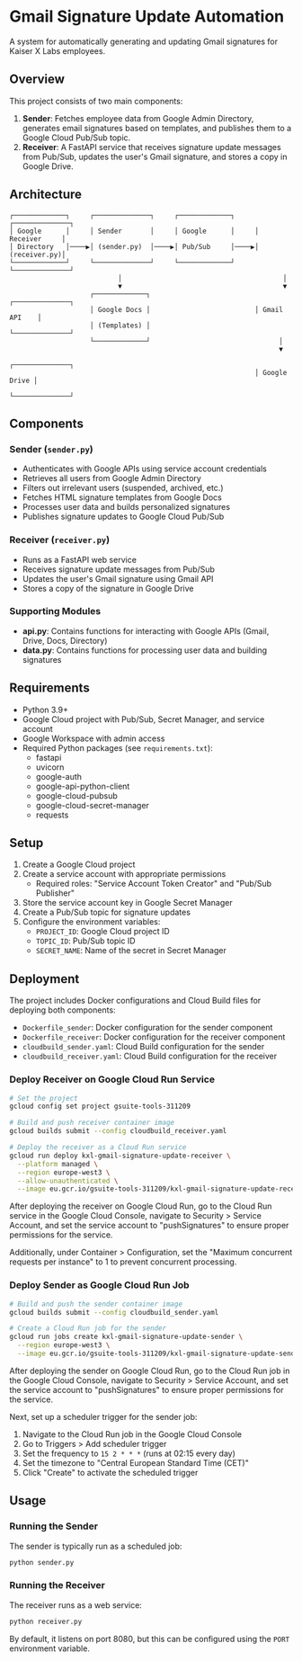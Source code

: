 # Gmail Signature Update Automation

A system for automatically generating and updating Gmail signatures for Kaiser X Labs employees.

## Overview

This project consists of two main components:

1. **Sender**: Fetches employee data from Google Admin Directory, generates email signatures based on templates, and publishes them to a Google Cloud Pub/Sub topic.
2. **Receiver**: A FastAPI service that receives signature update messages from Pub/Sub, updates the user's Gmail signature, and stores a copy in Google Drive.

## Architecture

```
┌─────────────┐     ┌──────────────┐     ┌─────────────┐     ┌──────────────┐
│ Google      │     │ Sender       │     │ Google      │     │ Receiver     │
│ Directory   │────▶│ (sender.py)  │────▶│ Pub/Sub     │────▶│ (receiver.py)│
└─────────────┘     └──────────────┘     └─────────────┘     └──────────────┘
                           │                                        │
                           ▼                                        ▼
                    ┌─────────────┐                          ┌──────────────┐
                    │ Google Docs │                          │ Gmail API    │
                    │ (Templates) │                          └──────────────┘
                    └─────────────┘                                │
                                                                   ▼
                                                             ┌──────────────┐
                                                             │ Google Drive │
                                                             └──────────────┘
```

## Components

### Sender (`sender.py`)

- Authenticates with Google APIs using service account credentials
- Retrieves all users from Google Admin Directory
- Filters out irrelevant users (suspended, archived, etc.)
- Fetches HTML signature templates from Google Docs
- Processes user data and builds personalized signatures
- Publishes signature updates to Google Cloud Pub/Sub

### Receiver (`receiver.py`)

- Runs as a FastAPI web service
- Receives signature update messages from Pub/Sub
- Updates the user's Gmail signature using Gmail API
- Stores a copy of the signature in Google Drive

### Supporting Modules

- **api.py**: Contains functions for interacting with Google APIs (Gmail, Drive, Docs, Directory)
- **data.py**: Contains functions for processing user data and building signatures

## Requirements

- Python 3.9+
- Google Cloud project with Pub/Sub, Secret Manager, and service account
- Google Workspace with admin access
- Required Python packages (see `requirements.txt`):
  - fastapi
  - uvicorn
  - google-auth
  - google-api-python-client
  - google-cloud-pubsub
  - google-cloud-secret-manager
  - requests

## Setup

1. Create a Google Cloud project
2. Create a service account with appropriate permissions
   - Required roles: "Service Account Token Creator" and "Pub/Sub Publisher"
3. Store the service account key in Google Secret Manager
4. Create a Pub/Sub topic for signature updates
5. Configure the environment variables:
   - `PROJECT_ID`: Google Cloud project ID
   - `TOPIC_ID`: Pub/Sub topic ID
   - `SECRET_NAME`: Name of the secret in Secret Manager

## Deployment

The project includes Docker configurations and Cloud Build files for deploying both components:

- `Dockerfile_sender`: Docker configuration for the sender component
- `Dockerfile_receiver`: Docker configuration for the receiver component
- `cloudbuild_sender.yaml`: Cloud Build configuration for the sender
- `cloudbuild_receiver.yaml`: Cloud Build configuration for the receiver

### Deploy Receiver on Google Cloud Run Service

```bash
# Set the project
gcloud config set project gsuite-tools-311209 

# Build and push receiver container image
gcloud builds submit --config cloudbuild_receiver.yaml 

# Deploy the receiver as a Cloud Run service
gcloud run deploy kxl-gmail-signature-update-receiver \
  --platform managed \
  --region europe-west3 \
  --allow-unauthenticated \
  --image eu.gcr.io/gsuite-tools-311209/kxl-gmail-signature-update-receiver
```

After deploying the receiver on Google Cloud Run, go to the Cloud Run service in the Google Cloud Console, navigate to Security > Service Account, and set the service account to "pushSignatures" to ensure proper permissions for the service.

Additionally, under Container > Configuration, set the "Maximum concurrent requests per instance" to 1 to prevent concurrent processing.

### Deploy Sender as Google Cloud Run Job

```bash
# Build and push the sender container image
gcloud builds submit --config cloudbuild_sender.yaml 

# Create a Cloud Run job for the sender
gcloud run jobs create kxl-gmail-signature-update-sender \
  --region europe-west3 \
  --image eu.gcr.io/gsuite-tools-311209/kxl-gmail-signature-update-sender
```

After deploying the sender on Google Cloud Run, go to the Cloud Run job in the Google Cloud Console, navigate to Security > Service Account, and set the service account to "pushSignatures" to ensure proper permissions for the service.

Next, set up a scheduler trigger for the sender job:
1. Navigate to the Cloud Run job in the Google Cloud Console
2. Go to Triggers > Add scheduler trigger
3. Set the frequency to `15 2 * * *` (runs at 02:15 every day)
4. Set the timezone to "Central European Standard Time (CET)"
5. Click "Create" to activate the scheduled trigger

## Usage

### Running the Sender

The sender is typically run as a scheduled job:

```bash
python sender.py
```

### Running the Receiver

The receiver runs as a web service:

```bash
python receiver.py
```

By default, it listens on port 8080, but this can be configured using the `PORT` environment variable.

